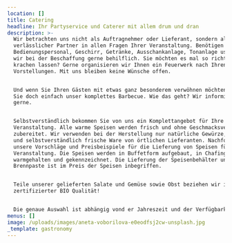 ```yaml
---
location: []
title: Catering
headline: Ihr Partyservice und Caterer mit allem drum und dran
description: >-
  Wir betrachten uns nicht als Auftragnehmer oder Lieferant, sondern als Ihr
  verlässlicher Partner in allen Fragen Ihrer Veranstaltung. Benötigen Sie
  Bedienungspersonal, Geschirr, Getränke, Ausschankanlage, Tonanlage usw. sind
  wir bei der Beschaffung gerne behilflich. Sie möchten es mal so richtig
  krachen lassen? Gerne organisieren wir Ihnen ein Feuerwerk nach Ihren
  Vorstellungen. Mit uns bleiben keine Wünsche offen.


  Und wenn Sie Ihren Gästen mit etwas ganz besonderem verwöhnen möchten, buchen
  Sie doch einfach unser komplettes Barbecue. Wie das geht? Wir informieren Sie
  gerne.


  Selbstverständlich bekommen Sie von uns ein Komplettangebot für Ihre
  Veranstaltung. Alle warme Speisen werden frisch und ohne Geschmacksverstärker
  zubereitet. Wir verwenden bei der Herstellung nur natürliche Gewürze, Kräuter
  und selbstverständlich frische Ware von örtlichen Lieferanten. Nachfolgend
  unsere Vorschläge und Preisbeispiele für die Lieferung von Speisen für Ihre
  Veranstaltung. Die Speisen werden in Buffetform aufgebaut, in Chafing Dishes
  warmgehalten und gekennzeichnet. Die Lieferung der Speisenbehälter und die
  Brennpaste ist im Preis der Speisen inbegriffen.


  Teile unserer gelieferten Salate und Gemüse sowie Obst beziehen wir in
  zertifizierter BIO Qualität!


  Die genaue Auswahl ist abhängig vond er Jahreszeit und der Verfügbarkeit!
menus: []
image: /uploads/images/aneta-voborilova-e0eodfsj2cw-unsplash.jpg
_template: gastronomy
---
```


